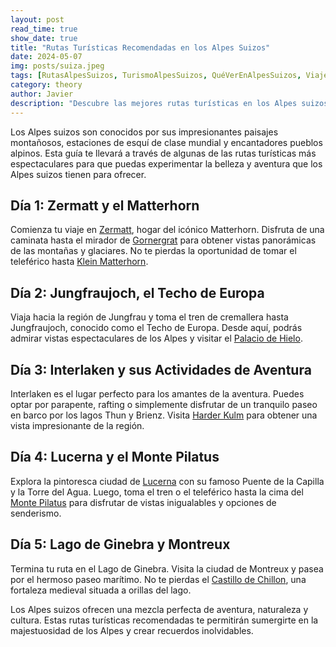 ```yaml
---
layout: post
read_time: true
show_date: true
title: "Rutas Turísticas Recomendadas en los Alpes Suizos"
date: 2024-05-07
img: posts/suiza.jpeg
tags: [RutasAlpesSuizos, TurismoAlpesSuizos, QuéVerEnAlpesSuizos, ViajeAlpesSuizos, ExperienciasAlpesSuizos]
category: theory
author: Javier
description: "Descubre las mejores rutas turísticas en los Alpes suizos con nuestra guía detallada. Explora Zermatt y el Matterhorn, el Jungfraujoch, Interlaken, Lucerna y el Monte Pilatus, y el Lago de Ginebra. Encuentra consejos de viaje, actividades de aventura y vistas espectaculares en cada destino. Perfecto para planificar tu próximo viaje a los Alpes suizos. ¡Empieza tu aventura hoy!"
---
```

Los Alpes suizos son conocidos por sus impresionantes paisajes montañosos, estaciones de esquí de clase mundial y encantadores pueblos alpinos. Esta guía te llevará a través de algunas de las rutas turísticas más espectaculares para que puedas experimentar la belleza y aventura que los Alpes suizos tienen para ofrecer.

## Día 1: Zermatt y el Matterhorn
Comienza tu viaje en [Zermatt](https://www.zermatt.ch/es/Zermatt-Matterhorn), hogar del icónico Matterhorn. Disfruta de una caminata hasta el mirador de [Gornergrat](https://www.zermatt.ch/es/Zermatt-Matterhorn/Museum-Ausfluege-Sommeraktivitaeten/Excursiones/Gornergrat) para obtener vistas panorámicas de las montañas y glaciares. No te pierdas la oportunidad de tomar el teleférico hasta [Klein Matterhorn](https://www.matterhornparadise.ch/en/experience/peaks/matterhorn-glacier-paradise).

## Día 2: Jungfraujoch, el Techo de Europa
Viaja hacia la región de Jungfrau y toma el tren de cremallera hasta Jungfraujoch, conocido como el Techo de Europa. Desde aquí, podrás admirar vistas espectaculares de los Alpes y visitar el [Palacio de Hielo](https://www.jungfraujochtickets.com/es/).

## Día 3: Interlaken y sus Actividades de Aventura
Interlaken es el lugar perfecto para los amantes de la aventura. Puedes optar por parapente, rafting o simplemente disfrutar de un tranquilo paseo en barco por los lagos Thun y Brienz. Visita [Harder Kulm](https://www.jungfrau.ch/en-gb/harder-kulm/) para obtener una vista impresionante de la región.

## Día 4: Lucerna y el Monte Pilatus
Explora la pintoresca ciudad de [Lucerna](https://es.wikipedia.org/wiki/Lucerna_(ciudad)) con su famoso Puente de la Capilla y la Torre del Agua. Luego, toma el tren o el teleférico hasta la cima del [Monte Pilatus](https://www.pilatus.ch/fr/reserver/prix) para disfrutar de vistas inigualables y opciones de senderismo.

## Día 5: Lago de Ginebra y Montreux
Termina tu ruta en el Lago de Ginebra. Visita la ciudad de Montreux y pasea por el hermoso paseo marítimo. No te pierdas el [Castillo de Chillon](https://www.myswitzerland.com/es-es/descubrir-suiza/castillo-de-chillon/), una fortaleza medieval situada a orillas del lago.

Los Alpes suizos ofrecen una mezcla perfecta de aventura, naturaleza y cultura. Estas rutas turísticas recomendadas te permitirán sumergirte en la majestuosidad de los Alpes y crear recuerdos inolvidables.
